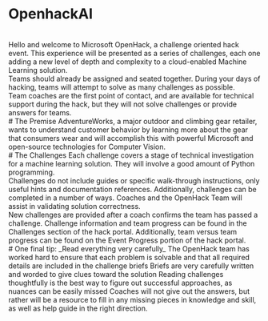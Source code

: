 # OpenhackAI
<br/>
Hello and welcome to Microsoft OpenHack, a challenge oriented hack event. This experience will be presented as a series of challenges, each one adding a new level of depth and complexity to a cloud-enabled Machine Learning solution.
<br/>
Teams should already be assigned and seated together. During your days of hacking, teams will attempt to solve as many challenges as possible.
<br/>
Team coaches are the first point of contact, and are available for technical support during the hack, but they will not solve challenges or provide answers for teams.
<br/>
# The Premise
AdventureWorks, a major outdoor and climbing gear retailer, wants to understand customer behavior by learning more about the gear that consumers wear and will accomplish this with powerful Microsoft and open-source technologies for Computer Vision.
<br/>
# The Challenges
Each challenge covers a stage of technical investigation for a machine learning solution. They will involve a good amount of Python programming.
<br/>
Challenges do not include guides or specific walk-through instructions, only useful hints and documentation references. Additionally, challenges can be completed in a number of ways. Coaches and the OpenHack Team will assist in validating solution correctness.
<br/>
New challenges are provided after a coach confirms the team has passed a challenge. Challenge information and team progress can be found in the Challenges section of the hack portal. Additionally, team versus team progress can be found on the Event Progress portion of the hack portal.
<br/>
# One final tip: _Read everything very carefully_
The OpenHack team has worked hard to ensure that each problem is solvable and that all required details are included in the challenge briefs
Briefs are very carefully written and worded to give clues toward the solution
Reading challenges thoughtfully is the best way to figure out successful approaches, as nuances can be easily missed
Coaches will not give out the answers, but rather will be a resource to fill in any missing pieces in knowledge and skill, as well as help guide in the right direction.
<br/>
